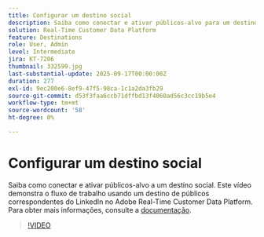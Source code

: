 ```yaml
---
title: Configurar um destino social
description: Saiba como conectar e ativar públicos-alvo para um destino social no Adobe Real-Time CDP.
solution: Real-Time Customer Data Platform
feature: Destinations
role: User, Admin
level: Intermediate
jira: KT-7206
thumbnail: 332599.jpg
last-substantial-update: 2025-09-17T00:00:00Z
duration: 277
exl-id: 9ec200e6-8ef9-47f5-98ca-1c1a2da3fb29
source-git-commit: d53f3faa6ccb71dffbd13f4060ad56c3cc19b5e4
workflow-type: tm+mt
source-wordcount: '58'
ht-degree: 0%

---
```


# Configurar um destino social

Saiba como conectar e ativar públicos-alvo a um destino social. Este vídeo demonstra o fluxo de trabalho usando um destino de públicos correspondentes do LinkedIn no Adobe Real-Time Customer Data Platform.  Para obter mais informações, consulte a [documentação](https://experienceleague.adobe.com/pt-br/docs/experience-platform/destinations/catalog/social/overview).

>[!VIDEO](https://video.tv.adobe.com/v/3475118/?learn=on&enablevpops&captions=por_br)

